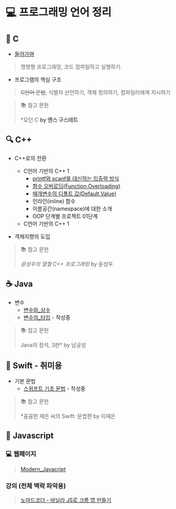 # 💻 프로그래밍 언어 정리

## 🧠 C
* [들어가며](./language/C/_1_들어가며.md)
> 명령형 프로그래밍, 코드 컴파일하고 실행하기.

* 프로그램의 핵심 구조
> ~~C언어 문법~~, 식별자 선언하기, 객체 정의하기, 컴파일러에게 지시하기

> 📚 참고 문헌
> 
> *모던 C **by 옌스 구스테트**

## 🔍 C++
* C++로의 전환
  * C언어 기반의 C++ 1
    * [printf와 scanf를 대신하는 입출력 방식](./language/CPP/1_C++로의_전환/1-1_C언어_기반의_C++_1/1-1-1_printf와_scanf를_대신하는_입출력_방식.md)
    * [함수 오버로딩(Function Overloading)](./language/CPP/1_C++로의_전환/1-1_C언어_기반의_C++_1/1-1-2_함수_오버로딩.md)
    * [매개변수의 디폴트 값(Default Value)](./language/CPP/1_C++로의_전환/1-1_C언어_기반의_C++_1/1-1-3_매개변수의_디폴트값.md)
    * 인라인(inline) 함수
    * 이름공간(namespace)에 대한 소개
    * OOP 단계별 프로젝트 01단계
  * C언어 기반의 C++ 1

* 객체지향의 도입

> 📚 참고 문헌
> 
> *윤성우의 열혈 C++ 프로그래밍* by 윤성우

## ☕ Java 
* 변수
  * [변수와_상수](./language/Java/02_변수/02-01_변수와_상수.md)
  * [변수의_타입](./language/Java/02_변수/02-02_변수의_타입.md) - 작성중
> 📚 참고 문헌
> 
> Java의 정석,  3판* by 남궁성

## 🍎 Swift - 취미용
* 기본 문법
  * [스위프트 기초 문법](./language/Swift/기본문법/스위프트_기초_문법.md) - 작성중
 
> 📚 참고 문헌
> 
> *꼼꼼한 재은 씨의 Swift: 문법편 by 이재은

## 🚀 Javascript
### 💻 웹페이지
> [Modern_Javacript](./language/javascript/book_modern/_0_목차.md)
### 강의 (전체 맥락 파악용)
> [노마드코더 - 바닐라 JS로 크롬 앱 만들기](language/javascript/momentum/0_목차.md)
